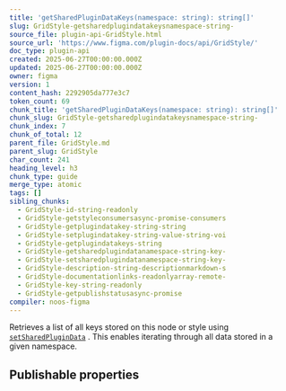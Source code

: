 ```yaml
---
title: 'getSharedPluginDataKeys(namespace: string): string[]'
slug: GridStyle-getsharedplugindatakeysnamespace-string-
source_file: plugin-api-GridStyle.html
source_url: 'https://www.figma.com/plugin-docs/api/GridStyle/'
doc_type: plugin-api
created: 2025-06-27T00:00:00.000Z
updated: 2025-06-27T00:00:00.000Z
owner: figma
version: 1
content_hash: 2292905da777e3c7
token_count: 69
chunk_title: 'getSharedPluginDataKeys(namespace: string): string[]'
chunk_slug: GridStyle-getsharedplugindatakeysnamespace-string-
chunk_index: 7
chunk_of_total: 12
parent_file: GridStyle.md
parent_slug: GridStyle
char_count: 241
heading_level: h3
chunk_type: guide
merge_type: atomic
tags: []
sibling_chunks:
  - GridStyle-id-string-readonly
  - GridStyle-getstyleconsumersasync-promise-consumers
  - GridStyle-getplugindatakey-string-string
  - GridStyle-setplugindatakey-string-value-string-voi
  - GridStyle-getplugindatakeys-string
  - GridStyle-getsharedplugindatanamespace-string-key-
  - GridStyle-setsharedplugindatanamespace-string-key-
  - GridStyle-description-string-descriptionmarkdown-s
  - GridStyle-documentationlinks-readonlyarray-remote-
  - GridStyle-key-string-readonly
  - GridStyle-getpublishstatusasync-promise
compiler: noos-figma
---
```


Retrieves a list of all keys stored on this node or style using [`setSharedPluginData`](/plugin-docs/api/properties/nodes-setsharedplugindata/)
. This enables iterating through all data stored in a given namespace.

## Publishable properties
